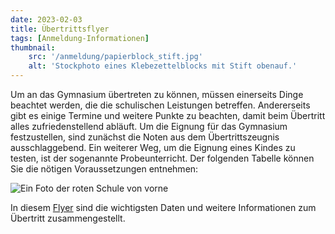 ```yaml
---
date: 2023-02-03
title: Übertrittsflyer
tags: [Anmeldung-Informationen]
thumbnail: 
    src: '/anmeldung/papierblock_stift.jpg'
    alt: 'Stockphoto eines Klebezettelblocks mit Stift obenauf.'
---
```


Um an das Gymnasium übertreten zu können, müssen einerseits Dinge beachtet werden, die die schulischen Leistungen betreffen. Andererseits gibt es einige Termine und weitere Punkte zu beachten, damit beim Übertritt alles zufriedenstellend abläuft. Um die Eignung für das Gymnasium festzustellen, sind zunächst die Noten aus dem Übertrittszeugnis ausschlaggebend. Ein weiterer Weg, um die Eignung eines Kindes zu testen, ist der sogenannte Probeunterricht. Der folgenden Tabelle können Sie die nötigen Voraussetzungen entnehmen:

<img src="/images/anmeldung/Uebertrittsvoraussetzungen.png" format="png" alt="Ein Foto der roten Schule von vorne">

In diesem <a href="/documents/anmeldung/uebertritt2023.pdf" target="_blank">Flyer</a> sind die wichtigsten Daten und weitere Informationen zum Übertritt zusammengestellt.